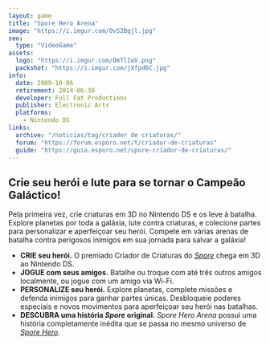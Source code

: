 ```yaml
---
layout: game
title: "Spore Hero Arena"
image: "https://i.imgur.com/OvS2Bqjl.jpg"
seo:
  type: "VideoGame"
assets:
  logo: "https://i.imgur.com/OmTlIwV.png"
  packshot: "https://i.imgur.com/jXfpd6C.jpg"
info:
  date: 2009-10-06
  retirement: 2014-06-30
  developer: Full Fat Productions
  publisher: Electronic Arts
  platforms:
    - Nintendo DS
links:
  archive: "/noticias/tag/criador de criaturas/"
  forum: "https://forum.esporo.net/t/criador-de-criaturas"
  guide: "https://guia.esporo.net/spore-criador-de-criaturas/"
---
```


## Crie seu herói e lute para se tornar o Campeão Galáctico!
Pela primeira vez, crie criaturas em 3D no Nintendo DS e os leve à batalha. Explore planetas por toda a galáxia, lute contra criaturas, e colecione partes para personalizar e aperfeiçoar seu herói. Compete em várias arenas de batalha contra perigosos inimigos em sua jornada para salvar a galáxia!

- **CRIE seu herói.** O premiado Criador de Criaturas do _[Spore](/jogos/spore/)_ chega em 3D ao Nintendo DS.
- **JOGUE com seus amigos.** Batalhe ou troque com até três outros amigos localmente, ou jogue com um amigo via Wi-Fi.
- **PERSONALIZE seu herói.** Explore planetas, complete missões e defenda inimigos para ganhar partes únicas. Desbloqueie poderes especiais e novos movimentos para aperfeiçoar seu herói nas batalhas.
- **DESCUBRA uma história _Spore_ original.** _Spore Hero Arena_ possui uma história completamente inédita que se passa no mesmo universo de _[Spore Hero](/jogos/spore-hero/)_.
